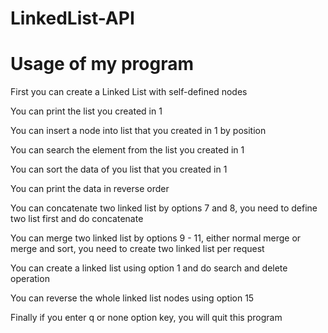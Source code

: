 # LinkedList-API
<h1>Usage of my program</h1>
<p>First you can create a Linked List with self-defined nodes</p>
<p>You can print the list you created in 1</p>
<p>You can insert a node into list that you created in 1 by position</p>
<p>You can search the element from the list you created in 1</p>
<p>You can sort the data of you list that you created in 1</p>
<p>You can print the data in reverse order</p>
<p>You can concatenate two linked list by options 7 and 8, you need to define two list first and do concatenate</p>
<p>You can merge two linked list by options 9 - 11, either normal merge or merge and sort, you need to create two linked list per request</p>
<p>You can create a linked list using option 1 and do search and delete operation</p>
<p>You can reverse the whole linked list nodes using option 15</p>
<p>Finally if you enter q or none option key, you will quit this program</p>

